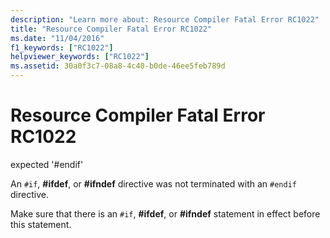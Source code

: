 ```yaml
---
description: "Learn more about: Resource Compiler Fatal Error RC1022"
title: "Resource Compiler Fatal Error RC1022"
ms.date: "11/04/2016"
f1_keywords: ["RC1022"]
helpviewer_keywords: ["RC1022"]
ms.assetid: 30a0f3c7-08a8-4c40-b0de-46ee5feb789d
---
```

# Resource Compiler Fatal Error RC1022

expected '#endif'

An `#if`, **#ifdef**, or **#ifndef** directive was not terminated with an `#endif` directive.

Make sure that there is an `#if`, **#ifdef**, or **#ifndef** statement in effect before this statement.
